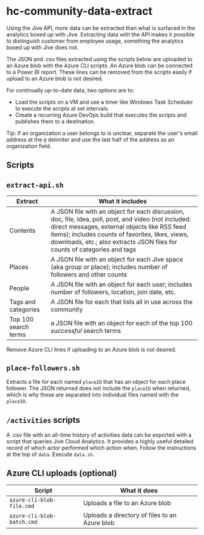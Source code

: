 # hc-community-data-extract

Using the Jive API, more data can be extracted than what is surfaced in the analytics boxed up with Jive. Extracting data with the API makes it possible to distinguish customer from employee usage, something the analytics boxed up with Jive does not.

The JSON and .csv files extracted using the scripts below are uploaded to an Azure blob with the Azure CLI scripts. An Azure blob can be connected to a Power BI report. These lines can be removed from the scripts easily if upload to an Azure blob is not desired.

For continually up-to-date data, two options are to:
- Load the scripts on a VM and use a timer like Windows Task Scheduler to execute the scripts at set intervals.
- Create a recurring Azure DevOps build that executes the scripts and publishes them to a destination.

Tip: If an organization a user belongs to is unclear, separate the user's email address at the `@` delimiter and use the last half of the address as an organization field.

## Scripts
## `extract-api.sh`
| Extract | What it includes | 
|---------|------------------|
| Contents | A JSON file with an object for each discussion, doc, file, idea, poll, post, and video (not included: direct messages, external objects like RSS feed items); includes counts of favorites, likes, views, downloads, etc.; also extracts JSON files for counts of categories and tags
| Places | A JSON file with an object for each Jive space (aka group or place); includes number of followers and other counts |
| People | A JSON file with an object for each user; includes number of followers, location, join date, etc. |
| Tags and categories | A JSON file for each that lists all in use across the community |
| Top 100 search terms | a JSON file with an object for each of the top 100 *successful* search terms |

Remove Azure CLI lines if uploading to an Azure blob is not desired.

## `place-followers.sh`
Extracts a file for each named `placeID` that has an object for each place follower. The JSON returned does not include the `placeID` when returned, which is why these are separated into individual files named with the `placeID`.

## `/activities` scripts
A .csv file with an all-time history of activities data can be exported with a script that queries Jive Cloud Analytics. It provides a highly useful detailed record of which actor performed which action when. Follow the instructions at the top of `data`. Execute `data.sh`.

## Azure CLI uploads (optional)
| Script | What it does |
|--------|--------------|
| `azure-cli-blob-file.cmd` | Uploads a file to an Azure blob |
| `azure-cli-blob-batch.cmd` | Uploads a directory of files to an Azure blob |
